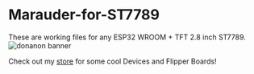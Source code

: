 # Marauder-for-ST7789
These are working files for any ESP32 WROOM + TFT 2.8 inch ST7789.
![donanon banner](https://github.com/DonAnonymousio/Marauder-for-ST7789/assets/81778950/ca09f5b8-8efe-487a-a800-f6927b470a38)

Check out my [store](https://superconvenientstore.com/) for some cool Devices and Flipper Boards!
